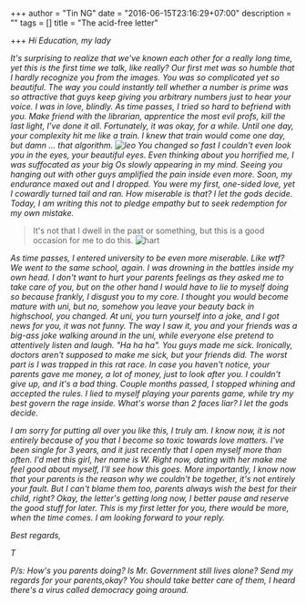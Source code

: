 +++
author = "Tin NG"
date = "2016-06-15T23:16:29+07:00"
description = ""
tags = []
title = "The acid-free letter"

+++
*Hi Education, my lady*

*It's surprising to realize that we've known each other for a really long time, yet this is the first time we talk, like really? Our first met was so humble that I hardly recognize you from the images.
You was so complicated yet so beautiful. The way you could instantly tell whether
a number is prime was so attractive that guys keep giving
you arbitrary numbers just to hear your voice. I was in love, blindly. As time passes, I tried so
hard to befriend with you. Make friend with the librarian, apprentice the most evil profs, kill the last light, I've done it all.
Fortunately, it was okay, for a while. Until one day, your complexity hit me like a train. I knew that train would
come one day, but damn ... that algorithm.
![leo](https://i.imgur.com/dFGKLIk.jpg)
You changed so fast I couldn't even look you in the eyes, your beautiful
eyes. Even thinking about you horrified me, I was suffocated as your big Os slowly appearing in my mind. Seeing you hanging
out with other guys amplified the pain inside even more. Soon, my endurance maxed out and I dropped. You were my first, one-sided love,
yet I cowardly turned tail and ran. How miserable is that? I let the gods decide. Today, I am writing this not to pledge empathy but to seek redemption for my own mistake.*

>It's not that I dwell in the past or something, but this is a good occasion for me to do this.
![hart](http://i.imgur.com/oX5RRGN.gif)

*As time passes, I entered university to be even more miserable. Like wtf? We went to the same school, again. I was drowning in
the battles inside my own head. I don't want to hurt your parents feelings as they asked me to take care of you, but on the other hand I would have to lie to myself doing so because frankly, I disgust you to my core. I thought you would become mature with uni, but no, somehow you leave your beauty back in highschool, you changed. At uni, you turn yourself into a joke, and I got news for you, it was not funny. The way I saw it, you and your friends was a big-ass joke walking around in the uni, while everyone else pretend to attentively listen and laugh. "Ha ha ha". You guys made me sick. Ironically, doctors aren't supposed to make me sick, but your friends did. The worst part is I was trapped in this rat race. In case you haven't notice, your parents gave me money, a lot of money, just to look after you. I couldn't give up, and it's a bad thing. Couple months passed, I stopped whining and accepted the rules. I lied to myself playing your parents game, while try my best govern the rage inside. What's worse than 2 faces liar? I let the gods decide.*

*I am sorry for putting all over you like this, I truly am. I know now, it is not entirely because of you that I become so toxic towards love matters. I've been single for 3 years, and it just recently that I open myself more than often. I'd met this girl, her name is W. Right now, dating with her make me feel good about myself, I'll see how this goes. More importantly, I know now that your parents is the reason why we couldn't be together, it's not entirely your fault. But I can't blame them too, parents always wish the best for their child, right? Okay, the letter's getting long now, I better pause and reserve the good stuff for later. This is my first letter for you, there would be more, when the time comes. I am looking forward to your reply.*

*Best regards,*

*T*

*P/s: How's you parents doing? Is Mr. Government still lives alone? Send my regards for your parents,okay? You should take better care of them, I heard there's a virus called democracy going around.*
